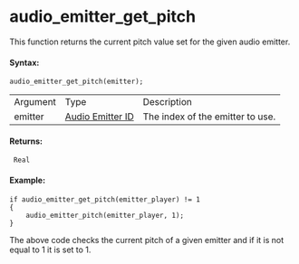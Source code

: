 # audio_emitter_get_pitch

This function returns the current pitch value set for the given audio
emitter.

#### Syntax:

``` gml
audio_emitter_get_pitch(emitter);
```

|          |                                                                                                                                         |                                  |
|----------|-----------------------------------------------------------------------------------------------------------------------------------------|----------------------------------|
| Argument | Type                                                                                                                                    | Description                      |
| emitter  |  [Audio Emitter ID](../../../../../../GameMaker_Language/GML_Reference/Asset_Management/Audio/Audio_Emitters/audio_emitter_create)  | The index of the emitter to use. |

#### Returns:

``` gml
 Real
```

#### Example:

``` gml
if audio_emitter_get_pitch(emitter_player) != 1
{
    audio_emitter_pitch(emitter_player, 1);
}
```

The above code checks the current pitch of a given emitter and if it is
not equal to 1 it is set to 1.
